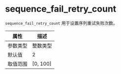 # sequence_fail_retry_count

`sequence_fail_retry_count` 用于设置序列重试失败次数。

|  属性    | 描述     |
|----------|---------|
| 参数类型 |   整数类型      |
| 默认值   | 2     |
| 取值范围 | [0, 100]  |
